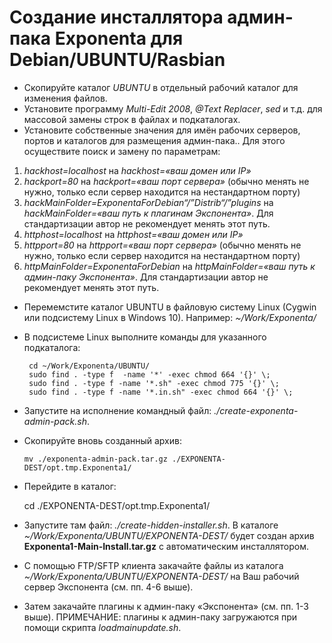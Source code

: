 Создание инсталлятора админ-пака Exponenta для Debian/UBUNTU/Rasbian
====================================================================

-   Скопируйте каталог *UBUNTU* в отдельный рабочий каталог для
    изменения файлов.
-   Установите программу *Multi-Edit 2008*, *@Text Replacer*, *sed* и
    т.д. для массовой замены строк в файлах и подкаталогах.
-   Установите собственные значения для имён рабочих серверов, портов и
    каталогов для размещения админ-пака.. Для этого осуществите поиск и
    замену по параметрам:

1.  *hackhost=localhost* на *hackhost=«ваш домен или IP»*
2.  *hackport=80* на *hackport=«ваш порт сервера»* (обычно менять не
    нужно, только если сервер находится на нестандартном порту)
3.  *hackMainFolder=ExponentaForDebian“/”Distrib“/”plugins* на
    *hackMainFolder=«ваш путь к плагинам Экспонента»*. Для
    стандартизации автор не рекомендует менять этот путь.
4.  *httphost=localhost* на *httphost=«ваш домен или IP»*
5.  *httpport=80* на *httpport=«ваш порт сервера»* (обычно менять не
    нужно, только если сервер находится на нестандартном порту)
6.  *httpMainFolder=ExponentaForDebian* на *httpMainFolder=«ваш путь к
    админ-паку Экспонента»*. Для стандартизации автор не рекомендует
    менять этот путь.

-   Перемемстите каталог UBUNTU в файловую систему Linux (Cygwin или
    подсистему Linux в Windows 10). Например: *\~/Work/Exponenta/*
-   В подсистеме Linux выполните команды для указанного подкаталога:

         cd ~/Work/Exponenta/UBUNTU/
         sudo find . -type f  -name '*' -exec chmod 664 '{}' \;
         sudo find . -type f -name '*.sh" -exec chmod 775 '{}' \;
         sudo find . -type f -name '*.in.sh" -exec chmod 664 '{}' \;

-   Запустите на исполнение командный файл:
    *./create-exponenta-admin-pack.sh*.
-   Скопируйте вновь созданный архив:

        mv ./exponenta-admin-pack.tar.gz ./EXPONENTA-DEST/opt.tmp.Exponenta1/

-   Перейдите в каталог:

       cd ./EXPONENTA-DEST/opt.tmp.Exponenta1/

-   Запустите там файл: *./create-hidden-installer.sh*. В каталоге
    *\~/Work/Exponenta/UBUNTU/EXPONENTA-DEST/* будет создан архив
    **Exponenta1-Main-Install.tar.gz** с автоматическим инсталлятором.
-   С помощью FTP/SFTP клиента закачайте файлы из каталога
    *\~/Work/Exponenta/UBUNTU/EXPONENTA-DEST/* на Ваш рабочий сервер
    Экспонента (см. пп. 4-6 выше).
-   Затем закачайте плагины к админ-паку «Экспонента» (см. пп. 1-3
    выше). ПРИМЕЧАНИЕ: плагины к админ-паку загружаются при помощи
    скрипта *loadmainupdate.sh*.

